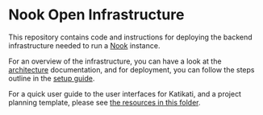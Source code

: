 # Nook Open Infrastructure

This repository contains code and instructions for deploying the backend infrastructure needed to run a [Nook](https://github.com/larksystems/nook) instance.

For an overview of the infrastructure, you can have a look at the [architecture](./Documentation/Architecture.md) documentation, and for deployment, you can follow the steps outline in the [setup guide](./Documentation/setup_guide.md).

For a quick user guide to the user interfaces for Katikati, and a project planning template, please see [the resources in this folder](https://drive.google.com/drive/u/6/folders/1AVY5DLMHCAfoh3HQJHWF4fI-2nyLXkcJ).
